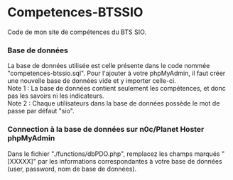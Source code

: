 # Competences-BTSSIO
Code de mon site de compétences du BTS SIO.

### Base de données
La base de données utilisée est celle présente dans le code nommée "competences-btssio.sql". Pour l'ajouter à votre phpMyAdmin, il faut créer une nouvelle base de données vide et y importer celle-ci.  
Note 1 : La base de données contient seulement les compétences, et donc pas les savoirs ni les indicateurs.  
Note 2 : Chaque utilisateurs dans la base de données possède le mot de passe par défaut "sio".

### Connection à la base de données sur n0c/Planet Hoster phpMyAdmin
Dans le fichier "./functions/dbPDO.php", remplacez les champs marqués "[XXXXX]" par les informations correspondantes à votre base de données (user, password, nom de base de données).
